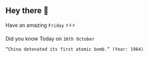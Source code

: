 ## Hey there 👋
Have an amazing `Friday` ⚡⚡⚡

Did you know Today on `16th October`
```
“China detonated its first atomic bomb.” (Year: 1964)
```
